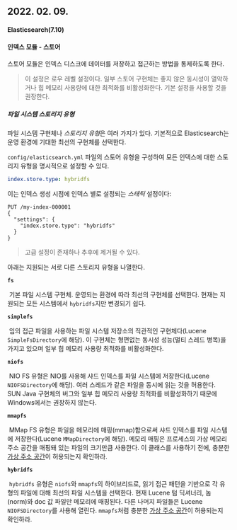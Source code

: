 ## 2022. 02. 09.

#### Elasticsearch(7.10)

#### 인덱스 모듈 - 스토어

스토어 모듈은 인덱스 디스크에 데이터를 저장하고 접근하는 방법을 통제하도록 한다.

> 이 설정은 로우 레벨 설정이다. 일부 스토어 구현체는 좋지 않은 동시성이 열악하거나 힙 메모리 사용량에 대한 최적화를 비활성화한다. 기본 설정을 사용할 것을 권장한다.

##### 파일 시스템 스토리지 유형

파일 시스템 구현체나 *스토리지 유형*은 여러 가지가 있다. 기본적으로 Elasticsearch는 운영 환경에 기대한 최선의 구현체를 선택한다.

`config/elasticsearch.yml` 파일의 스토어 유형을 구성하여 모든 인덱스에 대한 스토리지 유형을 명시적으로 설정할 수 있다.

```yaml
index.store.type: hybridfs
```

이는 인덱스 생성 시점에 인덱스 별로 설정되는 *스태틱* 설정이다:

```http
PUT /my-index-000001
{
  "settings": {
    "index.store.type": "hybridfs"
  }
}
```

> 고급 설정이 존재하나 추후에 제거될 수 있다.

아래는 지원되는 서로 다른 스토리지 유형을 나열한다.

**`fs`**

​	기본 파일 시스템 구현체. 운영되는 환경에 따라 최선의 구현체를 선택한다. 현재는 지원되는 모든 시스템에서 `hybridfs`지만 변경되기 쉽다.

**`simplefs`**

​	임의 접근 파일을 사용하는 파일 시스템 저장소의 직관적인 구현체다(Lucene `SimpleFsDirectory`에 해당). 이 구현체는 형편없는 동시성 성능(멀티 스레드 병목)을 가지고 있으며 일부 힙 메모리 사용량 최적화를 비활성화한다.

**`niofs`**

​	NIO FS 유형은 NIO를 사용해 샤드 인덱스를 파일 시스템에 저장한다(Lucene `NIOFSDirectory`에 해당). 여러 스레드가 같은 파일을 동시에 읽는 것을 허용한다. SUN Java 구현체의 버그와 일부 힙 메모리 사용량 최적화를 비활성화하기 때문에 Windows에서는 권장하지 않는다.

**`mmapfs`**

​	MMap FS 유형은 파일을 메모리에 매핑(mmap)함으로써 샤드 인덱스를 파일 시스템에 저장한다(Lucene `MMapDirectory`에 해당). 메모리 매핑은 프로세스의 가상 메모리 주소 공간을 매핑돼 있는 파일의 크기만큼 사용한다. 이 클래스를 사용하기 전에, 충분한 [가상 주소 공간][elasticsearch-vm-max-map-count]이 허용되는지 확인하라.

**`hybridfs`**

​	`hybridfs` 유형은 `niofs`와 `mmapfs`의 하이브리드로, 읽기 접근 패턴을 기반으로 각 유형의 파일에 대해 최선의 파일 시스템을 선택한다. 현재 Lucene 텀 딕셔너리, 놈(norm)와 doc 값 파일만 메모리에 매핑된다. 다른 나머지 파일들은 Lucene `NIOFSDirectory`를 사용해 열린다. `mmapfs`처럼 충분한 [가상 주소 공간][elasticsearch-vm-max-map-count]이 허용되는지 확인하라.



[elasticsearch-vm-max-map-count]: https://www.elastic.co/guide/en/elasticsearch/reference/7.10/vm-max-map-count.htm